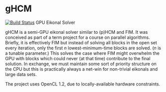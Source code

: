 # gHCM
[![Build Status](https://travis-ci.org/OlivierHamel/gHCM.svg?branch=master)](https://travis-ci.org/OlivierHamel/gHCM)
GPU Eikonal Solver

gHCM is a semi-GPU eikonal solver similar to (p)HCM and FIM. It was conceived as part of a term project for a course on parallel algorithms. Briefly, it is effectively FIM but instead of solving all blocks in the open set every iteration, only the first _n_ lowest-minimum-time blocks are solved. (_n_ is a tunable parameter.) This solves the case where FIM might overwhelm the GPU with blocks which could never (at that time) contribute to the final solution. In exchange, we must maintain some sort of priority structure on the CPU but this is practically always a net-win for non-trivial eikonals and large data sets.

The project uses OpenCL 1.2, due to locally-available hardware constraints.